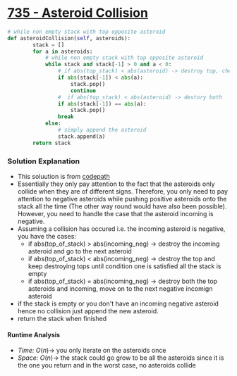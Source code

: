 # [735 - Asteroid Collision](https://leetcode.com/problems/asteroid-collision/description/)

```python
# while non empty stack with top opposite asteroid
def asteroidCollision(self, asteroids):
        stack = []
        for a in asteroids:
            # while non empty stack with top opposite asteroid
            while stack and stack[-1] > 0 and a < 0:
                # if abs(top_stack) < abs(asteroid) -> destroy top, check if next top is destroyed
                if abs(stack[-1]) < abs(a):
                    stack.pop()
                    continue
                #  if abs(top_stack) < abs(asteroid) -> destory both 
                if abs(stack[-1]) == abs(a):
                    stack.pop()
                break
            else:
                # simply append the asteroid
                stack.append(a)
        return stack
```

### Solution Explanation 
- This soluution is from [codepath](https://guides.codepath.com/compsci/Asteroid-Collision)
- Essentially they only pay attention to the fact that the asteroids only collide when they are of different signs. Therefore, you only need to pay attention to negative asteroids while pushing positive asteroids onto the stack all the time (The other way round would have also been possible). However, you need to handle the case that the asteroid incoming is negative. 
- Assuming a collision has occured i.e. the incoming asteroid is negative, you have the cases: 
    - if abs(top_of_stack) > abs(incoming_neg) $\rightarrow$ destroy the incoming asteroid and go to the next asteroid
    -  if abs(top_of_stack) < abs(incoming_neg) $\rightarrow$ destroy the top and keep destroying tops until condition one is satisfied all the stack is empty 
    - if abs(top_of_stack) = abs(incoming_neg) $\rightarrow$ destroy both the top asteroids and incoming, move on to the next negative incomign asteroid
- if the stack is empty or you don't have an incoming negative asteroid hence no collision just append the new asteroid. 
- return the stack when finished 

#### Runtime Analysis  
- *Time:* $O(n) \rightarrow$ you only iterate on the asteroids once
- *Space:* $O(n)  \rightarrow$ the stack could go grow to be all the asteroids since it is the one you return and in the worst case, no asteroids collide